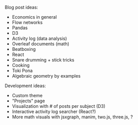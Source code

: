 Blog post ideas:
* Economics in general
* Flow networks
* Pandas
* D3
* Activity log (data analysis)
* Overleaf documents (math)
* Beatboxing
* React
* Snare drumming + stick tricks
* Cooking
* Toki Pona
* Algebraic geometry by examples

Development ideas:
* Custom theme
* "Projects" page
* Visualization with # of posts per subject (D3)
* Interactive activity log searcher (React?)
* More math visuals with jsxgraph, manim, two.js, three.js, ?

